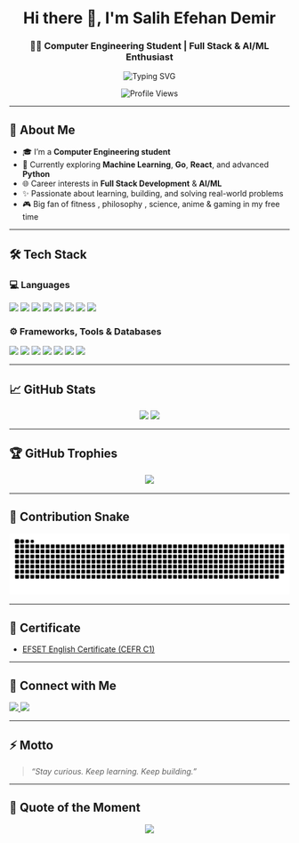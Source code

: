 <h1 align="center">Hi there 👋, I'm Salih Efehan Demir</h1>
<h3 align="center">👨‍💻 Computer Engineering Student | Full Stack & AI/ML Enthusiast</h3>

<p align="center">
  <img src="https://readme-typing-svg.herokuapp.com?font=Fira+Code&weight=500&size=24&pause=1000&color=F72585&center=true&vCenter=true&width=600&lines=Welcome+to+my+GitHub!;Full+Stack+%2B+AI+Developer+in+progress...;Let's+build+something+awesome+%F0%9F%9A%80" alt="Typing SVG" />
</p>

<p align="center">
  <img src="https://komarev.com/ghpvc/?username=SalihEfehanDemir&label=Profile+Views&color=blueviolet&style=flat" alt="Profile Views" />
</p>

---

## 🧠 About Me

- 🎓 I’m a **Computer Engineering student**
- 🔭 Currently exploring **Machine Learning**, **Go**, **React**, and advanced **Python**
- 🌐 Career interests in **Full Stack Development** & **AI/ML**
- ✨ Passionate about learning, building, and solving real-world problems
- 🎮 Big fan of  fitness , philosophy , science, anime & gaming in my free time

---

## 🛠️ Tech Stack

### 💻 Languages
<img src="https://img.shields.io/badge/Java-ED8B00?style=for-the-badge&logo=java&logoColor=white"/>
<img src="https://img.shields.io/badge/Python-3776AB?style=for-the-badge&logo=python&logoColor=white"/>
<img src="https://img.shields.io/badge/C-00599C?style=for-the-badge&logo=c&logoColor=white"/>
<img src="https://img.shields.io/badge/PHP-777BB4?style=for-the-badge&logo=php&logoColor=white"/>
<img src="https://img.shields.io/badge/JavaScript-F7DF1E?style=for-the-badge&logo=javascript&logoColor=black"/>
<img src="https://img.shields.io/badge/HTML5-E34F26?style=for-the-badge&logo=html5&logoColor=white"/>
<img src="https://img.shields.io/badge/CSS3-1572B6?style=for-the-badge&logo=css3&logoColor=white"/>
<img src="https://img.shields.io/badge/Go-00ADD8?style=for-the-badge&logo=go&logoColor=white"/>

### ⚙️ Frameworks, Tools & Databases
<img src="https://img.shields.io/badge/Spring_Boot-6DB33F?style=for-the-badge&logo=spring-boot&logoColor=white"/>
<img src="https://img.shields.io/badge/React-20232A?style=for-the-badge&logo=react&logoColor=61DAFB"/>
<img src="https://img.shields.io/badge/MySQL-4479A1?style=for-the-badge&logo=mysql&logoColor=white"/>
<img src="https://img.shields.io/badge/MongoDB-47A248?style=for-the-badge&logo=mongodb&logoColor=white"/>
<img src="https://img.shields.io/badge/Postman-FF6C37?style=for-the-badge&logo=postman&logoColor=white"/>
<img src="https://img.shields.io/badge/VS_Code-007ACC?style=for-the-badge&logo=visual-studio-code&logoColor=white"/>
<img src="https://img.shields.io/badge/Git-F05032?style=for-the-badge&logo=git&logoColor=white"/>

---

## 📈 GitHub Stats

<p align="center">
  <img width="48%" src="https://github-readme-stats.vercel.app/api?username=SalihEfehanDemir&show_icons=true&theme=tokyonight" />
  <img width="48%" src="https://github-readme-stats.vercel.app/api/top-langs/?username=SalihEfehanDemir&layout=compact&theme=radical" />
</p>

---

## 🏆 GitHub Trophies

<p align="center">
  <img src="https://github-profile-trophy.vercel.app/?username=SalihEfehanDemir&theme=monokai&margin-w=15&no-bg=true" />
</p>

---

## 🐍 Contribution Snake

<p align="center">
  <img src="https://raw.githubusercontent.com/SalihEfehanDemir/snk/output/github-contribution-grid-snake.svg" alt="snake gif" />
</p>

---

## 📜 Certificate

- [EFSET English Certificate (CEFR C1)](https://cert.efset.org/en/BmUGoK)

---

## 🔗 Connect with Me

<p align="left">
  <a href="https://github.com/SalihEfehanDemir" target="_blank">
    <img src="https://img.shields.io/badge/-GitHub-%2312100E?style=for-the-badge&logo=github&logoColor=white"/>
  </a>
  <a href="https://www.linkedin.com/in/salih-efehan-demir/" target="_blank">
    <img src="https://img.shields.io/badge/-LinkedIn-blue?style=for-the-badge&logo=linkedin&logoColor=white"/>
  </a>
</p>

---

## ⚡ Motto

> _“Stay curious. Keep learning. Keep building.”_

---

## 📌 Quote of the Moment

<p align="center">
  <img src="https://quotes-github-readme.vercel.app/api?type=horizontal&theme=tokyonight" />
</p>
